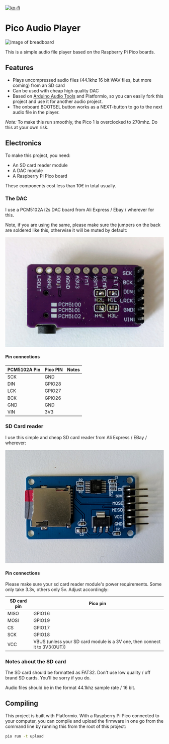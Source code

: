 [![ko-fi](https://ko-fi.com/img/githubbutton_sm.svg)](https://ko-fi.com/X8X6RXV10)

# Pico Audio Player

![image of breadboard](assets/breadboard.jpg) 

This is a simple audio file player based on the Raspberry Pi Pico boards. 

## Features

- Plays uncompressed audio files (44.1khz 16 bit WAV files, but more coming) from an SD card
- Can be used with cheap high quality DAC
- Based on [Arduino Audio Tools](https://github.com/pschatzmann/arduino-audio-tools) and Platformio, so you can easily fork this project and use it for another audio project. 
- The onboard BOOTSEL button works as a NEXT-button to go to the next audio file in the player.

*Note:* To make this run smoothly, the Pico 1 is overclocked to 270mhz. Do this at your own risk. 

## Electronics

To make this project, you need:

- An SD card reader module
- A DAC module
- A Raspberry Pi Pico board

These components cost less than 10€ in total usually.

### The DAC

I use a PCM5102A i2s DAC board from Ali Express / Ebay / wherever for this. 

Note, if you are using the same, please make sure the jumpers on the back are soldered like this, otherwise it will be muted by default:

![image of pcm5102A board](assets/pcm5102A.jpg) 


#### Pin connections

| PCM5102A Pin | Pico PIN     | Notes                   |
| ----------- | ------------ | ----------------------- |
| SCK         | GND          |                         |
| DIN         | GPIO28       |                         |
| LCK         | GPIO27       |                         |
| BCK         | GPIO26       |                         |
| GND         | GND          |                         |
| VIN         | 3V3          |                         |

### SD Card reader

I use this simple and cheap SD card reader from Ali Express / EBay / wherever:

![image of sd card reader board](assets/sdcardreader.jpg) 

#### Pin connections

Please make sure your sd card reader module's power requirements. Some only take 3.3v, others only 5v. Adjust accordingly:

| SD card pin | Pico pin                                                                        |
| ----------- | ------------------------------------------------------------------------------- |
| MISO        | GPIO16                                                                          |
| MOSI        | GPIO19                                                                          |
| CS          | GPIO17                                                                          |
| SCK         | GPIO18                                                                          |
| VCC         | VBUS (unless your SD card module is a 3V one, then connect it to 3V3(OUT)) |

### Notes about the SD card

The SD card should be formatted as FAT32. Don't use low quality / off brand SD cards. You'll be sorry if you do.

Audio files should be in the format 44.1khz sample rate / 16 bit.

## Compiling

This project is built with Platformio. With a Raspberry Pi Pico connected to your computer, you can compile and upload the firmware in one go from the command line by running this from the root of this project:

```bash
pio run -t upload
```

